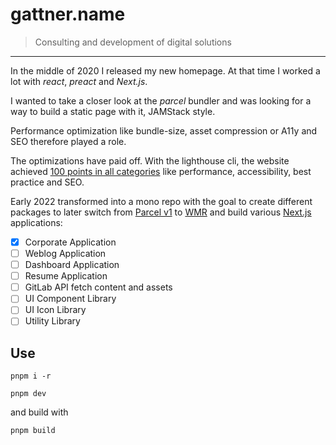 # gattner.name

> Consulting and development of digital solutions

---

In the middle of 2020 I released my new homepage. At that time I worked a lot with _react_, _preact_ and _Next.js_.

I wanted to take a closer look at the _parcel_ bundler and was looking for a way to build a static page with it, JAMStack style.

Performance optimization like bundle-size, asset compression or A11y and SEO therefore played a role.

The optimizations have paid off. With the lighthouse cli, the website achieved [100 points in all categories](https://googlechrome.github.io/lighthouse/viewer/?gist=6b8b5f4e71fda1b8b7b412c6de92e6ab) like performance, accessibility, best practice and SEO.

Early 2022 transformed into a mono repo with the goal to create different packages to later switch from [Parcel v1](https://v1.parceljs.org/) to [WMR](https://wmr.dev/) and build various [Next.js](https://nextjs.org/) applications:

- [x] Corporate Application
- [ ] Weblog Application
- [ ] Dashboard Application
- [ ] Resume Application
- [ ] GitLab API fetch content and assets
- [ ] UI Component Library
- [ ] UI Icon Library
- [ ] Utility Library

## Use

```
pnpm i -r
```

```shell
pnpm dev
```

and build with

```shell
pnpm build
```
